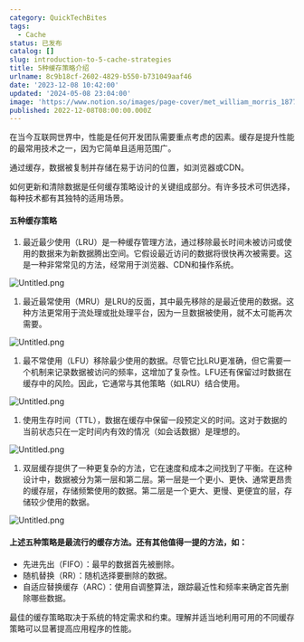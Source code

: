 ```yaml
---
category: QuickTechBites
tags:
  - Cache
status: 已发布
catalog: []
slug: introduction-to-5-cache-strategies
title: 5种缓存策略介绍
urlname: 8c9b18cf-2602-4829-b550-b731049aaf46
date: '2023-12-08 10:42:00'
updated: '2024-05-08 23:04:00'
image: 'https://www.notion.so/images/page-cover/met_william_morris_1877_willow.jpg'
published: 2022-12-08T08:00:00.000Z
---
```


在当今互联网世界中，性能是任何开发团队需要重点考虑的因素。缓存是提升性能的最常用技术之一，因为它简单且适用范围广。


通过缓存，数据被复制并存储在易于访问的位置，如浏览器或CDN。


如何更新和清除数据是任何缓存策略设计的关键组成部分。有许多技术可供选择，每种技术都有其独特的适用场景。


#### 五种缓存策略

1. 最近最少使用（LRU）是一种缓存管理方法，通过移除最长时间未被访问或使用的数据来为新数据腾出空间。它假设最近访问的数据将很快再次被需要。这是一种非常常见的方法，经常用于浏览器、CDN和操作系统。

![Untitled.png](https://prod-files-secure.s3.us-west-2.amazonaws.com/5d24fe63-e567-4804-86f9-9fdc62e13082/74494354-3dc7-4fc2-be3e-7e15913b3f24/Untitled.png?X-Amz-Algorithm=AWS4-HMAC-SHA256&X-Amz-Content-Sha256=UNSIGNED-PAYLOAD&X-Amz-Credential=ASIAZI2LB466WQ6N36NB%2F20250128%2Fus-west-2%2Fs3%2Faws4_request&X-Amz-Date=20250128T213257Z&X-Amz-Expires=3600&X-Amz-Security-Token=IQoJb3JpZ2luX2VjEHYaCXVzLXdlc3QtMiJHMEUCIQClONrFZfQj4%2FjctK%2BNTQw1bFj4XhjHAk6FZZ2tzDgp7wIgZs4cw3rC1k0hCyd0drbSnHgI9NXTpcvIey2SB7Q7hvUq%2FwMIfhAAGgw2Mzc0MjMxODM4MDUiDJG0tV67K3XcfQu9mircAyBrKjaxeDzD9kvX1xSNRnVQXMzAgFic4Uw9tmjMDVbTbCL%2BsjSJRAGqn3SRG7lab3nkf3bM5JzPNBJ1VXSkm9QUl6%2FyQwrWOhgIGPW5cVX0BBOEP02XrQODA015BhCjKTBWy%2F7Qch0LA3bQpmw%2FCatkHsHYmStPWG%2BlR2eg%2FMOEXZUCMSEwNyrv%2BQkvubf3sVOA%2FCHlTVSMLNlBplRiAw6Y1Eg52Cg7xbNhDTxBPMcWwnKG%2BuD3qZkrCaSV7oXa8kCcJRofWeYLfb9ZgUoHIOs7sNRN0QgeDxozCP4U7OtcorQ9tXCexyLHWb%2BL7%2FPhqAKe9wBnOqawp4NscwhYW5XxwkEXkk6fAH1UYl7BgRVk%2FkHwtL8BBKocOaw80rsZCEnAOgOnUQiNvmH5DIPMXkHjECN%2F2WBnsP2kZab%2F6h84e7LpxCY6BBVH8OWfNttxOIm70Q7tzBS%2BTx0doYGNaBwWzEdgMaZd6eqsYyAlropLScWP1gxnONgRlgNR9X5s1gfg2y8E4czys7exOcEHGNcGBpEN7AopoxB0JcUoSVQe0LiIMfo7U7WUXaWcNNF95dKXcMW2DLZPL6%2BafzYvS7t4Iv5Ox3Z6Wxz%2Fh5ocpgYenMxpjkI%2BnzF5UsQ5MKmU5bwGOqUBcUl%2FPvx3YLbF6J%2FLXUDFdCO7UchXk%2Babe2JcVIC9W0uormFiJ2G5Aid35CxuKUSeJ29EwSB3xU2NxC4DQLyj80pmiqSMydu6P0nF1kgxVcywdFF070wMC%2BRnmDdj4iLbvaZ9iUle67LMF9NoVCksMgkR6YCAt8eY8ApNiWWS8VCWrv6rtlQy2B4epx2JNUSZmAq%2BDnH301bW%2B4g3CGsLOGYFfJEU&X-Amz-Signature=bd357b1a1431024787c5a86455aaa92f80ace9bbd437350f6bb25c49eb2c0600&X-Amz-SignedHeaders=host&x-id=GetObject)

1. 最近最常使用（MRU）是LRU的反面，其中最先移除的是最近使用的数据。这种方法更常用于流处理或批处理平台，因为一旦数据被使用，就不太可能再次需要。

![Untitled.png](https://prod-files-secure.s3.us-west-2.amazonaws.com/5d24fe63-e567-4804-86f9-9fdc62e13082/9394e615-e149-4cd8-9a1b-e3c39cda8184/Untitled.png?X-Amz-Algorithm=AWS4-HMAC-SHA256&X-Amz-Content-Sha256=UNSIGNED-PAYLOAD&X-Amz-Credential=ASIAZI2LB466WQ6N36NB%2F20250128%2Fus-west-2%2Fs3%2Faws4_request&X-Amz-Date=20250128T213257Z&X-Amz-Expires=3600&X-Amz-Security-Token=IQoJb3JpZ2luX2VjEHYaCXVzLXdlc3QtMiJHMEUCIQClONrFZfQj4%2FjctK%2BNTQw1bFj4XhjHAk6FZZ2tzDgp7wIgZs4cw3rC1k0hCyd0drbSnHgI9NXTpcvIey2SB7Q7hvUq%2FwMIfhAAGgw2Mzc0MjMxODM4MDUiDJG0tV67K3XcfQu9mircAyBrKjaxeDzD9kvX1xSNRnVQXMzAgFic4Uw9tmjMDVbTbCL%2BsjSJRAGqn3SRG7lab3nkf3bM5JzPNBJ1VXSkm9QUl6%2FyQwrWOhgIGPW5cVX0BBOEP02XrQODA015BhCjKTBWy%2F7Qch0LA3bQpmw%2FCatkHsHYmStPWG%2BlR2eg%2FMOEXZUCMSEwNyrv%2BQkvubf3sVOA%2FCHlTVSMLNlBplRiAw6Y1Eg52Cg7xbNhDTxBPMcWwnKG%2BuD3qZkrCaSV7oXa8kCcJRofWeYLfb9ZgUoHIOs7sNRN0QgeDxozCP4U7OtcorQ9tXCexyLHWb%2BL7%2FPhqAKe9wBnOqawp4NscwhYW5XxwkEXkk6fAH1UYl7BgRVk%2FkHwtL8BBKocOaw80rsZCEnAOgOnUQiNvmH5DIPMXkHjECN%2F2WBnsP2kZab%2F6h84e7LpxCY6BBVH8OWfNttxOIm70Q7tzBS%2BTx0doYGNaBwWzEdgMaZd6eqsYyAlropLScWP1gxnONgRlgNR9X5s1gfg2y8E4czys7exOcEHGNcGBpEN7AopoxB0JcUoSVQe0LiIMfo7U7WUXaWcNNF95dKXcMW2DLZPL6%2BafzYvS7t4Iv5Ox3Z6Wxz%2Fh5ocpgYenMxpjkI%2BnzF5UsQ5MKmU5bwGOqUBcUl%2FPvx3YLbF6J%2FLXUDFdCO7UchXk%2Babe2JcVIC9W0uormFiJ2G5Aid35CxuKUSeJ29EwSB3xU2NxC4DQLyj80pmiqSMydu6P0nF1kgxVcywdFF070wMC%2BRnmDdj4iLbvaZ9iUle67LMF9NoVCksMgkR6YCAt8eY8ApNiWWS8VCWrv6rtlQy2B4epx2JNUSZmAq%2BDnH301bW%2B4g3CGsLOGYFfJEU&X-Amz-Signature=24dd47c5780632565a6c3f7a0a46e4d535e8bffa0cb64b9a3654754bf7b7ebf2&X-Amz-SignedHeaders=host&x-id=GetObject)

1. 最不常使用（LFU）移除最少使用的数据。尽管它比LRU更准确，但它需要一个机制来记录数据被访问的频率，这增加了复杂性。LFU还有保留过时数据在缓存中的风险。因此，它通常与其他策略（如LRU）结合使用。

![Untitled.png](https://prod-files-secure.s3.us-west-2.amazonaws.com/5d24fe63-e567-4804-86f9-9fdc62e13082/ff489bb8-941e-4617-b208-e17020ed7ada/Untitled.png?X-Amz-Algorithm=AWS4-HMAC-SHA256&X-Amz-Content-Sha256=UNSIGNED-PAYLOAD&X-Amz-Credential=ASIAZI2LB466WQ6N36NB%2F20250128%2Fus-west-2%2Fs3%2Faws4_request&X-Amz-Date=20250128T213257Z&X-Amz-Expires=3600&X-Amz-Security-Token=IQoJb3JpZ2luX2VjEHYaCXVzLXdlc3QtMiJHMEUCIQClONrFZfQj4%2FjctK%2BNTQw1bFj4XhjHAk6FZZ2tzDgp7wIgZs4cw3rC1k0hCyd0drbSnHgI9NXTpcvIey2SB7Q7hvUq%2FwMIfhAAGgw2Mzc0MjMxODM4MDUiDJG0tV67K3XcfQu9mircAyBrKjaxeDzD9kvX1xSNRnVQXMzAgFic4Uw9tmjMDVbTbCL%2BsjSJRAGqn3SRG7lab3nkf3bM5JzPNBJ1VXSkm9QUl6%2FyQwrWOhgIGPW5cVX0BBOEP02XrQODA015BhCjKTBWy%2F7Qch0LA3bQpmw%2FCatkHsHYmStPWG%2BlR2eg%2FMOEXZUCMSEwNyrv%2BQkvubf3sVOA%2FCHlTVSMLNlBplRiAw6Y1Eg52Cg7xbNhDTxBPMcWwnKG%2BuD3qZkrCaSV7oXa8kCcJRofWeYLfb9ZgUoHIOs7sNRN0QgeDxozCP4U7OtcorQ9tXCexyLHWb%2BL7%2FPhqAKe9wBnOqawp4NscwhYW5XxwkEXkk6fAH1UYl7BgRVk%2FkHwtL8BBKocOaw80rsZCEnAOgOnUQiNvmH5DIPMXkHjECN%2F2WBnsP2kZab%2F6h84e7LpxCY6BBVH8OWfNttxOIm70Q7tzBS%2BTx0doYGNaBwWzEdgMaZd6eqsYyAlropLScWP1gxnONgRlgNR9X5s1gfg2y8E4czys7exOcEHGNcGBpEN7AopoxB0JcUoSVQe0LiIMfo7U7WUXaWcNNF95dKXcMW2DLZPL6%2BafzYvS7t4Iv5Ox3Z6Wxz%2Fh5ocpgYenMxpjkI%2BnzF5UsQ5MKmU5bwGOqUBcUl%2FPvx3YLbF6J%2FLXUDFdCO7UchXk%2Babe2JcVIC9W0uormFiJ2G5Aid35CxuKUSeJ29EwSB3xU2NxC4DQLyj80pmiqSMydu6P0nF1kgxVcywdFF070wMC%2BRnmDdj4iLbvaZ9iUle67LMF9NoVCksMgkR6YCAt8eY8ApNiWWS8VCWrv6rtlQy2B4epx2JNUSZmAq%2BDnH301bW%2B4g3CGsLOGYFfJEU&X-Amz-Signature=5433787e3de6d44d0d15a7aa5c0de7f75c818bdf81187eca61a60deb3aca93e0&X-Amz-SignedHeaders=host&x-id=GetObject)

1. 使用生存时间（TTL），数据在缓存中保留一段预定义的时间。这对于数据的当前状态只在一定时间内有效的情况（如会话数据）是理想的。

![Untitled.png](https://prod-files-secure.s3.us-west-2.amazonaws.com/5d24fe63-e567-4804-86f9-9fdc62e13082/480ed8d3-f3c7-4a40-a9c6-4ca2e915c139/Untitled.png?X-Amz-Algorithm=AWS4-HMAC-SHA256&X-Amz-Content-Sha256=UNSIGNED-PAYLOAD&X-Amz-Credential=ASIAZI2LB466WQ6N36NB%2F20250128%2Fus-west-2%2Fs3%2Faws4_request&X-Amz-Date=20250128T213257Z&X-Amz-Expires=3600&X-Amz-Security-Token=IQoJb3JpZ2luX2VjEHYaCXVzLXdlc3QtMiJHMEUCIQClONrFZfQj4%2FjctK%2BNTQw1bFj4XhjHAk6FZZ2tzDgp7wIgZs4cw3rC1k0hCyd0drbSnHgI9NXTpcvIey2SB7Q7hvUq%2FwMIfhAAGgw2Mzc0MjMxODM4MDUiDJG0tV67K3XcfQu9mircAyBrKjaxeDzD9kvX1xSNRnVQXMzAgFic4Uw9tmjMDVbTbCL%2BsjSJRAGqn3SRG7lab3nkf3bM5JzPNBJ1VXSkm9QUl6%2FyQwrWOhgIGPW5cVX0BBOEP02XrQODA015BhCjKTBWy%2F7Qch0LA3bQpmw%2FCatkHsHYmStPWG%2BlR2eg%2FMOEXZUCMSEwNyrv%2BQkvubf3sVOA%2FCHlTVSMLNlBplRiAw6Y1Eg52Cg7xbNhDTxBPMcWwnKG%2BuD3qZkrCaSV7oXa8kCcJRofWeYLfb9ZgUoHIOs7sNRN0QgeDxozCP4U7OtcorQ9tXCexyLHWb%2BL7%2FPhqAKe9wBnOqawp4NscwhYW5XxwkEXkk6fAH1UYl7BgRVk%2FkHwtL8BBKocOaw80rsZCEnAOgOnUQiNvmH5DIPMXkHjECN%2F2WBnsP2kZab%2F6h84e7LpxCY6BBVH8OWfNttxOIm70Q7tzBS%2BTx0doYGNaBwWzEdgMaZd6eqsYyAlropLScWP1gxnONgRlgNR9X5s1gfg2y8E4czys7exOcEHGNcGBpEN7AopoxB0JcUoSVQe0LiIMfo7U7WUXaWcNNF95dKXcMW2DLZPL6%2BafzYvS7t4Iv5Ox3Z6Wxz%2Fh5ocpgYenMxpjkI%2BnzF5UsQ5MKmU5bwGOqUBcUl%2FPvx3YLbF6J%2FLXUDFdCO7UchXk%2Babe2JcVIC9W0uormFiJ2G5Aid35CxuKUSeJ29EwSB3xU2NxC4DQLyj80pmiqSMydu6P0nF1kgxVcywdFF070wMC%2BRnmDdj4iLbvaZ9iUle67LMF9NoVCksMgkR6YCAt8eY8ApNiWWS8VCWrv6rtlQy2B4epx2JNUSZmAq%2BDnH301bW%2B4g3CGsLOGYFfJEU&X-Amz-Signature=5e9f325bc948ab3acee2b9d240e8992e3a4497d84bb3e106fc1af254d7592e17&X-Amz-SignedHeaders=host&x-id=GetObject)

1. 双层缓存提供了一种更复杂的方法，它在速度和成本之间找到了平衡。在这种设计中，数据被分为第一层和第二层。第一层是一个更小、更快、通常更昂贵的缓存层，存储频繁使用的数据。第二层是一个更大、更慢、更便宜的层，存储较少使用的数据。

![Untitled.png](https://prod-files-secure.s3.us-west-2.amazonaws.com/5d24fe63-e567-4804-86f9-9fdc62e13082/35e68090-275d-4707-9e9a-ce86f000e9eb/Untitled.png?X-Amz-Algorithm=AWS4-HMAC-SHA256&X-Amz-Content-Sha256=UNSIGNED-PAYLOAD&X-Amz-Credential=ASIAZI2LB466WQ6N36NB%2F20250128%2Fus-west-2%2Fs3%2Faws4_request&X-Amz-Date=20250128T213257Z&X-Amz-Expires=3600&X-Amz-Security-Token=IQoJb3JpZ2luX2VjEHYaCXVzLXdlc3QtMiJHMEUCIQClONrFZfQj4%2FjctK%2BNTQw1bFj4XhjHAk6FZZ2tzDgp7wIgZs4cw3rC1k0hCyd0drbSnHgI9NXTpcvIey2SB7Q7hvUq%2FwMIfhAAGgw2Mzc0MjMxODM4MDUiDJG0tV67K3XcfQu9mircAyBrKjaxeDzD9kvX1xSNRnVQXMzAgFic4Uw9tmjMDVbTbCL%2BsjSJRAGqn3SRG7lab3nkf3bM5JzPNBJ1VXSkm9QUl6%2FyQwrWOhgIGPW5cVX0BBOEP02XrQODA015BhCjKTBWy%2F7Qch0LA3bQpmw%2FCatkHsHYmStPWG%2BlR2eg%2FMOEXZUCMSEwNyrv%2BQkvubf3sVOA%2FCHlTVSMLNlBplRiAw6Y1Eg52Cg7xbNhDTxBPMcWwnKG%2BuD3qZkrCaSV7oXa8kCcJRofWeYLfb9ZgUoHIOs7sNRN0QgeDxozCP4U7OtcorQ9tXCexyLHWb%2BL7%2FPhqAKe9wBnOqawp4NscwhYW5XxwkEXkk6fAH1UYl7BgRVk%2FkHwtL8BBKocOaw80rsZCEnAOgOnUQiNvmH5DIPMXkHjECN%2F2WBnsP2kZab%2F6h84e7LpxCY6BBVH8OWfNttxOIm70Q7tzBS%2BTx0doYGNaBwWzEdgMaZd6eqsYyAlropLScWP1gxnONgRlgNR9X5s1gfg2y8E4czys7exOcEHGNcGBpEN7AopoxB0JcUoSVQe0LiIMfo7U7WUXaWcNNF95dKXcMW2DLZPL6%2BafzYvS7t4Iv5Ox3Z6Wxz%2Fh5ocpgYenMxpjkI%2BnzF5UsQ5MKmU5bwGOqUBcUl%2FPvx3YLbF6J%2FLXUDFdCO7UchXk%2Babe2JcVIC9W0uormFiJ2G5Aid35CxuKUSeJ29EwSB3xU2NxC4DQLyj80pmiqSMydu6P0nF1kgxVcywdFF070wMC%2BRnmDdj4iLbvaZ9iUle67LMF9NoVCksMgkR6YCAt8eY8ApNiWWS8VCWrv6rtlQy2B4epx2JNUSZmAq%2BDnH301bW%2B4g3CGsLOGYFfJEU&X-Amz-Signature=d3315e3b9236cf8febdacbf1201f37344aa6e41df355a4196a55a101c483f09a&X-Amz-SignedHeaders=host&x-id=GetObject)


#### 上述五种策略是最流行的缓存方法。还有其他值得一提的方法，如：

- 先进先出（FIFO）：最早的数据首先被删除。
- 随机替换（RR）：随机选择要删除的数据。
- 自适应替换缓存（ARC）：使用自调整算法，跟踪最近性和频率来确定首先删除哪些数据。

最佳的缓存策略取决于系统的特定需求和约束。理解并适当地利用可用的不同缓存策略可以显著提高应用程序的性能。


